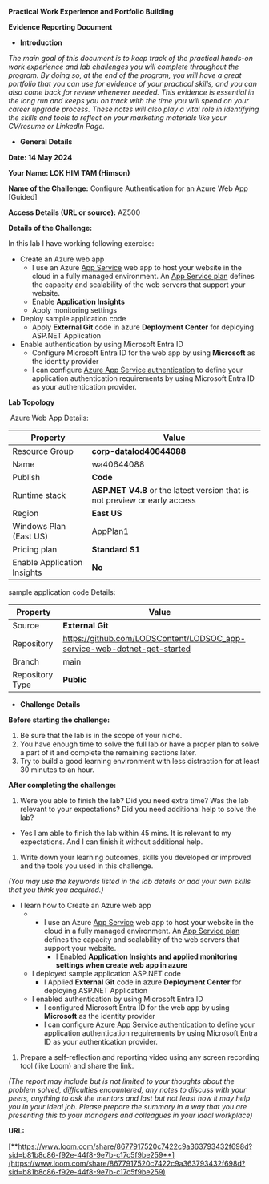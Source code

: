 **Practical Work Experience and Portfolio Building**

**Evidence Reporting Document**

- **Introduction**

_The main goal of this document is to keep track of the practical hands-on work experience and lab challenges you will complete throughout the program. By doing so, at the end of the program, you will have a great portfolio that you can use for evidence of your practical skills, and you can also come back for review whenever needed. This evidence is essential in the long run and keeps you on track with the time you will spend on your career upgrade process. These notes will also play a vital role in identifying the skills and tools to reflect on your marketing materials like your CV/resume or LinkedIn Page._

- **General Details**

**Date: 14 May 2024**

**Your Name: LOK HIM TAM (Himson)**

**Name of the Challenge:** Configure Authentication for an Azure Web App \[Guided\]

**Access Details (URL or source):** AZ500

**Details of the Challenge:**

In this lab I have working following exercise:

- Create an Azure web app
  - I use an Azure [App Service](https://learn.microsoft.com/en-us/azure/app-service/overview) web app to host your website in the cloud in a fully managed environment. An [App Service plan](https://learn.microsoft.com/en-us/azure/app-service/overview-hosting-plans) defines the capacity and scalability of the web servers that support your website.
  - Enable **Application Insights**
  - Apply monitoring settings
- Deploy sample application code
  - Apply **External Git** code in azure **Deployment Center** for deploying ASP.NET Application
- Enable authentication by using Microsoft Entra ID
  - Configure Microsoft Entra ID for the web app by using **Microsoft** as the identity provider
  - I can configure [Azure App Service authentication](https://learn.microsoft.com/en-us/azure/app-service/configure-authentication-provider-aad?tabs=workforce-tenant) to define your application authentication requirements by using Microsoft Entra ID as your authentication provider.

**Lab Topology**

&nbsp;Azure Web App Details:

| **Property** | **Value** |
| --- | --- |
| Resource Group | **corp-datalod40644088** |
| Name | wa40644088 |
| Publish | **Code** |
| Runtime stack | **ASP.NET V4.8** or the latest version that is not preview or early access |
| Region | **East US** |
| Windows Plan (East US) | AppPlan1 |
| Pricing plan | **Standard S1** |
| Enable Application Insights | **No** |

sample application code Details:

| **Property** | **Value** |
| --- | --- |
| Source | **External Git** |
| Repository | <https://github.com/LODSContent/LODSOC_app-service-web-dotnet-get-started> |
| Branch | main |
| Repository Type | **Public** |

- **Challenge Details**

**Before starting the challenge:**

1. Be sure that the lab is in the scope of your niche.
2. You have enough time to solve the full lab or have a proper plan to solve a part of it and complete the remaining sections later.
3. Try to build a good learning environment with less distraction for at least 30 minutes to an hour.

**After completing the challenge:**

1. Were you able to finish the lab? Did you need extra time? Was the lab relevant to your expectations? Did you need additional help to solve the lab?

- Yes I am able to finish the lab within 45 mins. It is relevant to my expectations. And I can finish it without additional help.

1. Write down your learning outcomes, skills you developed or improved and the tools you used in this challenge.

_(You may use the keywords listed in the lab details or add your own skills that you think you acquired.)_

- I learn how to Create an Azure web app
  - - I use an Azure [App Service](https://learn.microsoft.com/en-us/azure/app-service/overview) web app to host your website in the cloud in a fully managed environment. An [App Service plan](https://learn.microsoft.com/en-us/azure/app-service/overview-hosting-plans) defines the capacity and scalability of the web servers that support your website.
      - I Enabled **Application Insights and applied monitoring settings when create web app in azure**
  - I deployed sample application ASP.NET code
    - I Applied **External Git** code in azure **Deployment Center** for deploying ASP.NET Application
  - I enabled authentication by using Microsoft Entra ID
    - I configured Microsoft Entra ID for the web app by using **Microsoft** as the identity provider
    - I can configure [Azure App Service authentication](https://learn.microsoft.com/en-us/azure/app-service/configure-authentication-provider-aad?tabs=workforce-tenant) to define your application authentication requirements by using Microsoft Entra ID as your authentication provider.

1. Prepare a self-reflection and reporting video using any screen recording tool (like Loom) and share the link.

_(The report may include but is not limited to your thoughts about the problem solved, difficulties encountered, any notes to discuss with your peers, anything to ask the mentors and last but not least how it may help you in your ideal job. Please prepare the summary in a way that you are presenting this to your managers and colleagues in your ideal workplace)_

**URL:**

[**https://www.loom.com/share/8677917520c7422c9a363793432f698d?sid=b81b8c86-f92e-44f8-9e7b-c17c5f9be259**](https://www.loom.com/share/8677917520c7422c9a363793432f698d?sid=b81b8c86-f92e-44f8-9e7b-c17c5f9be259)